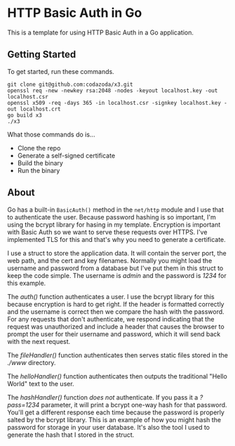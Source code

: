 # HTTP Basic Auth in Go

This is a template for using HTTP Basic Auth in a Go application.

## Getting Started

To get started, run these commands.

```
git clone git@github.com:codazoda/x3.git
openssl req -new -newkey rsa:2048 -nodes -keyout localhost.key -out localhost.csr
openssl x509 -req -days 365 -in localhost.csr -signkey localhost.key -out localhost.crt
go build x3
./x3
```

What those commands do is...

* Clone the repo
* Generate a self-signed certificate
* Build the binary
* Run the binary

## About

Go has a built-in `BasicAuth()` method in the `net/http` module and I use that to authenticate the user. Because password hashing is so important, I'm using the bcrypt library for hasing in my template. Encryption is important with Basic Auth so we want to serve these requests over HTTPS. I've implemented TLS for this and that's why you need to generate a certificate.

I use a struct to store the application data. It will contain the server port, the web path, and the cert and key filenames. Normally you might load the username and password from a database but I've put them in this struct to keep the code simple. The username is _admin_ and the password is _1234_ for this example.

The _auth()_ function authenticates a user. I use the bcrypt library for this because encryption is hard to get right. If the header is formatted correctly and the username is correct then we compare the hash with the password. For any requests that don't authenticate, we respond indicating that the request was unauthorized and include a header that causes the browser to prompt the user for their username and password, which it will send back with the next request.

The _fileHandler()_ function authenticates then serves static files stored in the _./www_ directory.

The _helloHandler()_ function authenticates then outputs the traditional "Hello World" text to the user.

The _hashHandler()_ function _does not_ authenticate. If you pass it a _?pass=1234_ parameter, it will print a bcrypt one-way hash for that password. You'll get a different response each time because the password is properly salted by the bcrypt library. This is an example of how you might hash the password for storage in your user database. It's also the tool I used to generate the hash that I stored in the struct.
